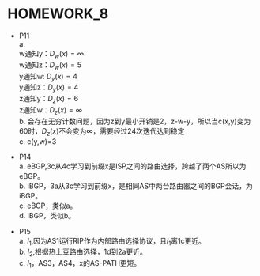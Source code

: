 # HOMEWORK_8
- P11  
  a.  
     w通知y：$D_{w}(x)=∞$  
     w通知z：$D_{w}(x)=5$  
     y通知w: $D_{y}(x)=4$  
     y通知z：$D_{y}(x)=4$  
     z通知y：$D_{z}(x)=6$  
     z通知w：$D_{z}(x)=∞$  
  b. 会存在无穷计数问题，因为z到y最小开销是2，z-w-y，所以当c(x,y)变为60时，$D_{z}(x)$不会变为∞，需要经过24次迭代达到稳定  
  c. c(y,w)=3

- P14   
  a. eBGP,3c从4c学习到前缀x是ISP之间的路由选择，跨越了两个AS所以为eBGP。  
  b. iBGP，3a从3c学习到前缀x，是相同AS中两台路由器之间的BGP会话，为iBGP。  
  c. eBGP，类似a。  
  d. iBGP，类似b。
  
- P15  
  a. $I_{1}$,因为AS1运行RIP作为内部路由选择协议，且$I_{1}$离1c更近。  
  b. $I_{2}$,根据热土豆路由选择，1d到2a更近。  
  c. $I_{1}$，AS3，AS4，x的AS-PATH更短。
  
